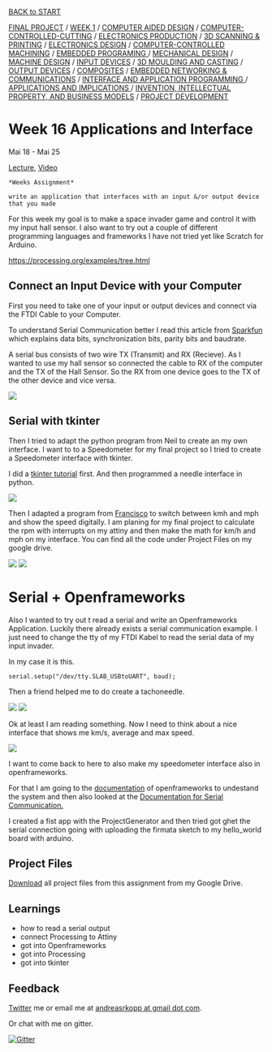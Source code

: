 [BACK to START](../)

[FINAL PROJECT](../final) / [WEEK 1](../week1) / [COMPUTER AIDED DESIGN](../week2) / [COMPUTER-CONTROLLED-CUTTING](../week3) / [ELECTRONICS PRODUCTION](../week4) / [3D SCANNING & PRINTING](../week5) / [ELECTRONICS DESIGN](../week6)  / [COMPUTER-CONTROLLED MACHINING](../week7) / [EMBEDDED PROGRAMING ](../week8) / [MECHANICAL DESIGN](../week9) / [MACHINE DESIGN](../week10) / [INPUT DEVICES](../week11) / [3D MOULDING AND CASTING](../week12) / [OUTPUT DEVICES](../week13) / [COMPOSITES](../week14) / [EMBEDDED NETWORKING & COMMUNICATIONS](../week15) / [INTERFACE AND APPLICATION PROGRAMMING ](../week16) / [APPLICATIONS AND IMPLICATIONS ](../week17) / [INVENTION, INTELLECTUAL PROPERTY, AND BUSINESS MODELS](../week18) / [PROJECT DEVELOPMENT ](../week19) 


# Week 16 Applications and Interface

Mai 18 - Mai 25

[Lecture](http://academy.cba.mit.edu/classes/interface_application_programming/index.html), [Video](http://archive.fabacademy.org/archives/2016/master/videos/05-18/index.html)

~~~
*Weeks Assignment*

write an application that interfaces with an input &/or output device that you made

~~~

For this week my goal is to make a space invader game and control it with my input hall sensor. I also want to try out a couple of different programming languages and frameworks I have not tried yet like Scratch for Arduino. 


https://processing.org/examples/tree.html


## Connect an Input Device with your Computer

First you need to take one of your input or output devices and connect via the FTDI Cable to your Computer.  

To understand Serial Communication better I read this article from [Sparkfun](https://learn.sparkfun.com/tutorials/serial-communication) which explains data bits, synchronization bits, parity bits and baudrate.

A serial bus consists of two wire TX (Transmit) and RX (Recieve). As I wanted to use my hall sensor so connected the cable to RX of the computer and the TX of the Hall Sensor. So the RX from one device goes to the TX of the other device and vice versa. 

![](./images/screenshot40.jpg)



## Serial with tkinter

Then I tried to adapt the python program from Neil to create an my own interface. I want to to a Speedometer for my final project so I tried to create a Speedometer interface with tkinter. 

I did a [tkinter tutorial](http://www.tkdocs.com/tutorial/install.html#helloworld) first. And then programmed a needle interface in python. 

![](./images/tacho1.jpg)


Then I adapted a program from [Francisco](http://fabacademy.org/archives/2013/students/sanchez.francisco/weekly-assignments/week-12/index.html) to switch between kmh and mph and show the speed digitally. I am planing for my final project to calculate the rpm with interrupts on my attiny and then make the math for km/h and mph on my interface. You can find all the code under Project Files on my google drive.


![](./images/tacho3.jpg)
![](./images/tacho4.jpg)


# Serial + Openframeworks

Also I wanted to try out t read a serial and write an Openframeworks Application. Luckily there already exists a serial communication example. I just need to change the tty of my FTDI Kabel to read the serial data of my input invader. 

In my case it is this. 

```
serial.setup("/dev/tty.SLAB_USBtoUART", baud); 
```

Then a friend helped me to do create a tachoneedle. 


![](./images/screenshot3.jpg)
![](./images/screenshot2.jpg)

Ok at least I am reading something. Now I need to think about a nice interface that shows me km/s, average and max speed. 


![](./images/tacho2.jpg)

I want to come back to here to also make my speedometer interface also in openframeworks.

For that I am going to the [documentation](http://openframeworks.cc/setup/xcode/) of openframeworks to undestand the system and then also looked at the [Documentation for Serial Communication.](http://openframeworks.cc/ofBook/chapters/hardware.html) 

I created a fist app with the ProjectGenerator and then tried got ghet the serial connection going with uploading the firmata sketch to my hello_world board with arduino. 



## Project Files

[Download](https://drive.google.com/folderview?id=0B3iYmii-HJ7TcHc2c2s3WVNJUlk&usp=sharing) all project files from this assignment from my Google Drive.


## Learnings

* how to read a serial output
* connect Processing to Attiny
* got into Openframeworks
* got into Processing
* got into tkinter


## Feedback

[Twitter](http://www.twitter.com/andreaskopp) me or email me at [andreasrkopp at gmail dot com](mailto:andreasrkopp@gmail.com).

Or chat with me on gitter.

[![Gitter](https://badges.gitter.im/ARKopp/fabacademy2016.svg)](https://gitter.im/ARKopp/fabacademy2016?utm_source=badge&utm_medium=badge&utm_campaign=pr-badge)